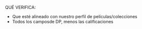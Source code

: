 QUÉ VERIFICA:
- Que esté alineado con nuestro perfil de películas/colecciones
- Todos los camposde DP, menos las calificaciones